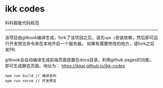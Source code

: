 # ikk codes
科科智能代码规范

------

该项目由gitbook编译生成，fork了该项目之后，请先```npm i```安装依赖，然后即可运行开发预览命令来在本地开启一个服务器。
如果有需要修改的地方，请fork之后发PR.

gitbook会自动编译生成前端页面放置在docs目录，利用github pages的功能，即可生成静态页面。地址为：
https://ikkai.github.io/ikk-codes

```
npm run build // 编译发布
npm run serve // 开发预览
```

